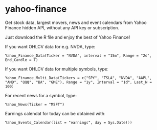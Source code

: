 # yahoo-finance
Get stock data, largest movers, news and event calendars from Yahoo Finance hidden API, without any API key or subscription.

Just download the R file and enjoy the best of Yahoo Finance! 

If you want OHLCV data for e.g. NVDA, type:

```
Yahoo_Finance_Data(Ticker = "NVDA", interval = "15m", Range = "2d", End_Candle = T)
```

If you want OHLCV data for multiple symbols, type:

```
Yahoo_Finance_Multi_Data(Tickers = c("SPY", "TSLA", "NVDA", "AAPL", "AMD", "QQQ", "BA", "GME"), Range = "1y", Interval = "1d", Last_N = 100)
```

For recent news for a symbol, type:

```
Yahoo_News(Ticker = "MSFT")
```

Earnings calendat for today can be obtained with:

```
Yahoo_Events_Calendar(list = "earnings", day = Sys.Date())
```
